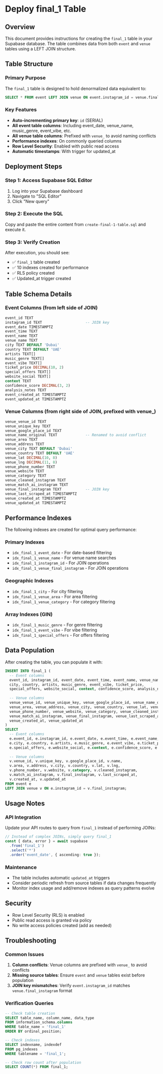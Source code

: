# Deploy final_1 Table

## Overview
This document provides instructions for creating the `final_1` table in your Supabase database. The table combines data from both `event` and `venue` tables using a LEFT JOIN structure.

## Table Structure

### Primary Purpose
The `final_1` table is designed to hold denormalized data equivalent to:
```sql
SELECT * FROM event LEFT JOIN venue ON event.instagram_id = venue.final_instagram
```

### Key Features
- **Auto-incrementing primary key**: `id` (SERIAL)
- **All event table columns**: Including event_date, venue_name, music_genre, event_vibe, etc.
- **All venue table columns**: Prefixed with `venue_` to avoid naming conflicts
- **Performance indexes**: On commonly queried columns
- **Row Level Security**: Enabled with public read access
- **Automatic timestamps**: With trigger for updated_at

## Deployment Steps

### Step 1: Access Supabase SQL Editor
1. Log into your Supabase dashboard
2. Navigate to "SQL Editor"
3. Click "New query"

### Step 2: Execute the SQL
Copy and paste the entire content from `create-final-1-table.sql` and execute it.

### Step 3: Verify Creation
After execution, you should see:
- ✅ `final_1` table created
- ✅ 10 indexes created for performance
- ✅ RLS policy created
- ✅ Updated_at trigger created

## Table Schema Details

### Event Columns (from left side of JOIN)
```sql
event_id TEXT
instagram_id TEXT                    -- JOIN key
event_date TIMESTAMPTZ
event_time TEXT
event_name TEXT
venue_name TEXT
city TEXT DEFAULT 'Dubai'
country TEXT DEFAULT 'UAE'
artists TEXT[]
music_genre TEXT[]
event_vibe TEXT[]
ticket_price DECIMAL(10, 2)
special_offers TEXT[]
website_social TEXT[]
context TEXT
confidence_score DECIMAL(3, 2)
analysis_notes TEXT
event_created_at TIMESTAMPTZ
event_updated_at TIMESTAMPTZ
```

### Venue Columns (from right side of JOIN, prefixed with venue_)
```sql
venue_venue_id TEXT
venue_unique_key TEXT
venue_google_place_id TEXT
venue_name_original TEXT             -- Renamed to avoid conflict
venue_area TEXT
venue_address TEXT
venue_city TEXT DEFAULT 'Dubai'
venue_country TEXT DEFAULT 'UAE'
venue_lat DECIMAL(10, 8)
venue_lng DECIMAL(11, 8)
venue_phone_number TEXT
venue_website TEXT
venue_category TEXT
venue_cleaned_instagram TEXT
venue_match_ai_instagram TEXT
venue_final_instagram TEXT           -- JOIN key
venue_last_scraped_at TIMESTAMPTZ
venue_created_at TIMESTAMPTZ
venue_updated_at TIMESTAMPTZ
```

## Performance Indexes

The following indexes are created for optimal query performance:

### Primary Indexes
- `idx_final_1_event_date` - For date-based filtering
- `idx_final_1_venue_name` - For venue name searches
- `idx_final_1_instagram_id` - For JOIN operations
- `idx_final_1_venue_final_instagram` - For JOIN operations

### Geographic Indexes
- `idx_final_1_city` - For city filtering
- `idx_final_1_venue_area` - For area filtering
- `idx_final_1_venue_category` - For category filtering

### Array Indexes (GIN)
- `idx_final_1_music_genre` - For genre filtering
- `idx_final_1_event_vibe` - For vibe filtering
- `idx_final_1_special_offers` - For offers filtering

## Data Population

After creating the table, you can populate it with:

```sql
INSERT INTO final_1 (
  -- Event columns
  event_id, instagram_id, event_date, event_time, event_name, venue_name,
  city, country, artists, music_genre, event_vibe, ticket_price, 
  special_offers, website_social, context, confidence_score, analysis_notes,
  
  -- Venue columns  
  venue_venue_id, venue_unique_key, venue_google_place_id, venue_name_original,
  venue_area, venue_address, venue_city, venue_country, venue_lat, venue_lng,
  venue_phone_number, venue_website, venue_category, venue_cleaned_instagram,
  venue_match_ai_instagram, venue_final_instagram, venue_last_scraped_at,
  venue_created_at, venue_updated_at
)
SELECT 
  -- Event columns
  e.event_id, e.instagram_id, e.event_date, e.event_time, e.event_name, e.venue_name,
  e.city, e.country, e.artists, e.music_genre, e.event_vibe, e.ticket_price,
  e.special_offers, e.website_social, e.context, e.confidence_score, e.analysis_notes,
  
  -- Venue columns
  v.venue_id, v.unique_key, v.google_place_id, v.name,
  v.area, v.address, v.city, v.country, v.lat, v.lng,
  v.phone_number, v.website, v.category, v.cleaned_instagram,
  v.match_ai_instagram, v.final_instagram, v.last_scraped_at,
  v.created_at, v.updated_at
FROM event e
LEFT JOIN venue v ON e.instagram_id = v.final_instagram;
```

## Usage Notes

### API Integration
Update your API routes to query from `final_1` instead of performing JOINs:

```typescript
// Instead of complex JOINs, simply query final_1
const { data, error } = await supabase
  .from('final_1')
  .select('*')
  .order('event_date', { ascending: true });
```

### Maintenance
- The table includes automatic `updated_at` triggers
- Consider periodic refresh from source tables if data changes frequently
- Monitor index usage and add/remove indexes as query patterns evolve

## Security
- Row Level Security (RLS) is enabled
- Public read access is granted via policy
- No write access policies created (add as needed)

## Troubleshooting

### Common Issues
1. **Column conflicts**: Venue columns are prefixed with `venue_` to avoid conflicts
2. **Missing source tables**: Ensure `event` and `venue` tables exist before population
3. **JOIN key mismatches**: Verify `event.instagram_id` matches `venue.final_instagram` format

### Verification Queries
```sql
-- Check table creation
SELECT table_name, column_name, data_type 
FROM information_schema.columns 
WHERE table_name = 'final_1' 
ORDER BY ordinal_position;

-- Check indexes
SELECT indexname, indexdef 
FROM pg_indexes 
WHERE tablename = 'final_1';

-- Check row count after population
SELECT COUNT(*) FROM final_1;
```